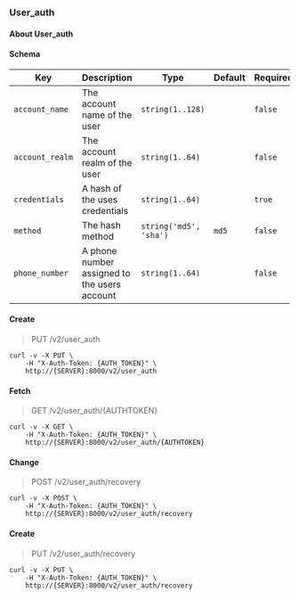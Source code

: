 ### User_auth

#### About User_auth

#### Schema

Key | Description | Type | Default | Required
--- | ----------- | ---- | ------- | --------
`account_name` | The account name of the user | `string(1..128)` |   | `false`
`account_realm` | The account realm of the user | `string(1..64)` |   | `false`
`credentials` | A hash of the uses credentials | `string(1..64)` |   | `true`
`method` | The hash method | `string('md5', 'sha')` | `md5` | `false`
`phone_number` | A phone number assigned to the users account | `string(1..64)` |   | `false`


#### Create

> PUT /v2/user_auth

```shell
curl -v -X PUT \
    -H "X-Auth-Token: {AUTH_TOKEN}" \
    http://{SERVER}:8000/v2/user_auth
```

#### Fetch

> GET /v2/user_auth/{AUTHTOKEN}

```shell
curl -v -X GET \
    -H "X-Auth-Token: {AUTH_TOKEN}" \
    http://{SERVER}:8000/v2/user_auth/{AUTHTOKEN}
```

#### Change

> POST /v2/user_auth/recovery

```shell
curl -v -X POST \
    -H "X-Auth-Token: {AUTH_TOKEN}" \
    http://{SERVER}:8000/v2/user_auth/recovery
```

#### Create

> PUT /v2/user_auth/recovery

```shell
curl -v -X PUT \
    -H "X-Auth-Token: {AUTH_TOKEN}" \
    http://{SERVER}:8000/v2/user_auth/recovery
```

